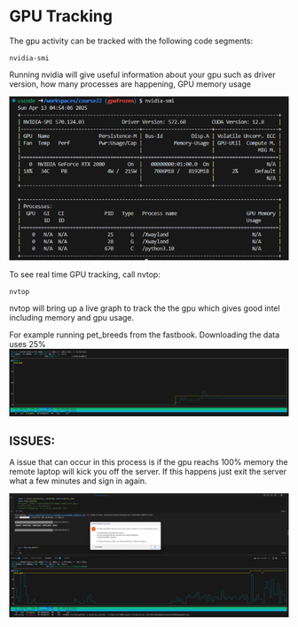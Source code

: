 # GPU Tracking
The gpu activity can be tracked with the following code segments:
```
nvidia-smi
```
Running nvidia will give useful information about your gpu such as driver version, how many processes are happening, GPU memory usage

![nvidia-smi output](/images/nvidi-smi.png)

To see real time GPU tracking, call nvtop:
```
nvtop
```
nvtop will bring up a live graph to track the the gpu which gives good intel including memory and gpu usage.

For example running pet_breeds from the fastbook. Downloading the data uses 25%
![GPU usage](/images/GPU_usage.png)

## ISSUES:
A issue that can occur in this process is if the gpu reachs 100% memory the remote laptop will kick you off the server. If this happens just exit the server what a few minutes and sign in again. 

![GPU Full memory Error](/images/GPU_error.png)
